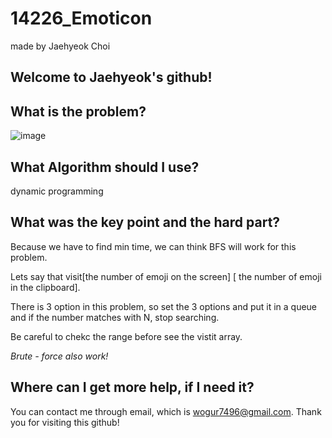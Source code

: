# 14226_Emoticon

made by Jaehyeok Choi

## Welcome to Jaehyeok's github!

## What is the problem?

![image](https://github.com/Choi-JaeHyeok-21500749/14226_Emoticon/blob/main/14226_pro.PNG)

## What Algorithm should I use?

dynamic programming

## What was the key point and the hard part?

Because we have to find min time, we can think BFS will work for this problem.

Lets say that visit[the number of emoji on the screen] [ the number of emoji in the clipboard].

There is 3 option in this problem, so set the 3 options and put it in a queue and if the number matches with N, stop searching.

Be careful to chekc the range before see the vistit array.

*Brute - force also work!*

## Where can I get more help, if I need it?

You can contact me through email, which is wogur7496@gmail.com.
Thank you for visiting this github!
